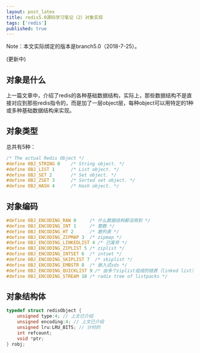 ```yaml
---
layout: post_latex
title: redis5.0源码学习笔记（2）对象实现
tags: ['redis']
published: true
---
```


Note：本文实际绑定的版本是branch5.0（2018-7-25）。

(更新中)

<!--more-->


## 对象是什么

上一篇文章中，介绍了redis的各种基础数据结构，实际上，那些数据结构不是直接对应到那些redis指令的，而是加了一层object层，每种object可以用特定的1种或多种基础数据结构来实现。

## 对象类型

总共有5种：

```c
/* The actual Redis Object */
#define OBJ_STRING 0    /* String object. */
#define OBJ_LIST 1      /* List object. */
#define OBJ_SET 2       /* Set object. */
#define OBJ_ZSET 3      /* Sorted set object. */
#define OBJ_HASH 4      /* Hash object. */
```

## 对象编码

```c
#define OBJ_ENCODING_RAW 0     /* 什么数据结构都没用到 */
#define OBJ_ENCODING_INT 1     /* 整数 */
#define OBJ_ENCODING_HT 2      /* 散列表 */
#define OBJ_ENCODING_ZIPMAP 3  /* zipmap */
#define OBJ_ENCODING_LINKEDLIST 4 /* 已废弃 */
#define OBJ_ENCODING_ZIPLIST 5 /* ziplist */
#define OBJ_ENCODING_INTSET 6  /* intset */
#define OBJ_ENCODING_SKIPLIST 7  /* skiplist */
#define OBJ_ENCODING_EMBSTR 8  /* 嵌入式sds */
#define OBJ_ENCODING_QUICKLIST 9 /* 由多个ziplist组成的链表（linked list） */
#define OBJ_ENCODING_STREAM 10 /* radix tree of listpacks */
```

## 对象结构体

```c
typedef struct redisObject {
    unsigned type:4; // 上文已介绍
    unsigned encoding:4; // 上文已介绍
    unsigned lru:LRU_BITS; // 计时的
    int refcount;
    void *ptr;
} robj;
```